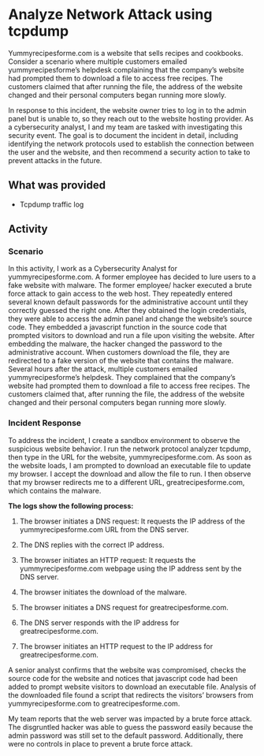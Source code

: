 # Analyze Network Attack using tcpdump

Yummyrecipesforme.com is a website that sells recipes and cookbooks. Consider a scenario where multiple customers emailed yummyrecipesforme’s helpdesk complaining that the company’s website had prompted them to download a file to access free recipes. The customers claimed that after running the file, the address of the website changed and their personal computers began running more slowly. 

In response to this incident, the website owner tries to log in to the admin panel but is unable to, so they reach out to the website hosting provider. As a cybersecurity analyst, I and my team are tasked with investigating this security event. The goal is to document the incident in detail, including identifying the network protocols used to establish the connection between the user and the website, and then recommend a security action to take to prevent attacks in the future.

## What was provided

- Tcpdump traffic log

## Activity

### Scenario

In this activity, I work as a Cybersecurity Analyst for yummyrecipesforme.com. A former employee has decided to lure users to a fake website with malware. The former employee/ hacker executed a brute force attack to gain access to the web host. They repeatedly entered several known default passwords for the administrative account until they correctly guessed the right one. After they obtained the login credentials, they were able to access the admin panel and change the website’s source code. They embedded a javascript function in the source code that prompted visitors to download and run a file upon visiting the website. After embedding the malware, the hacker changed the password to the administrative account. When customers download the file, they are redirected to a fake version of the website that contains the malware. Several hours after the attack, multiple customers emailed yummyrecipesforme’s helpdesk. They complained that the company’s website had prompted them to download a file to access free recipes. The customers claimed that, after running the file, the address of the website changed and their personal computers began running more slowly. 

### Incident Response

To address the incident, I create a sandbox environment to observe the suspicious website behavior. I run the network protocol analyzer tcpdump, then type in the URL for the website, yummyrecipesforme.com. As soon as the website loads, I am prompted to download an executable file to update my browser. I accept the download and allow the file to run. I then observe that my browser redirects me to a different URL, greatrecipesforme.com, which contains the malware.  

**The logs show the following process:**

1. The browser initiates a DNS request: It requests the IP address of the yummyrecipesforme.com URL from the DNS server.

2. The DNS replies with the correct IP address. 

3. The browser initiates an HTTP request: It requests the yummyrecipesforme.com webpage using the IP address sent by the DNS server.
4. The browser initiates the download of the malware.
5. The browser initiates a DNS request for greatrecipesforme.com.
6. The DNS server responds with the IP address for greatrecipesforme.com.
7. The browser initiates an HTTP request to the IP address for greatrecipesforme.com.

A senior analyst confirms that the website was compromised, checks the source code for the website and notices that javascript code had been added to prompt website visitors to download an executable file. Analysis of the downloaded file found a script that redirects the visitors’ browsers from yummyrecipesforme.com to greatrecipesforme.com. 

My team reports that the web server was impacted by a brute force attack. The disgruntled hacker was able to guess the password easily because the admin password was still set to the default password. Additionally, there were no controls in place to prevent a brute force attack. 

